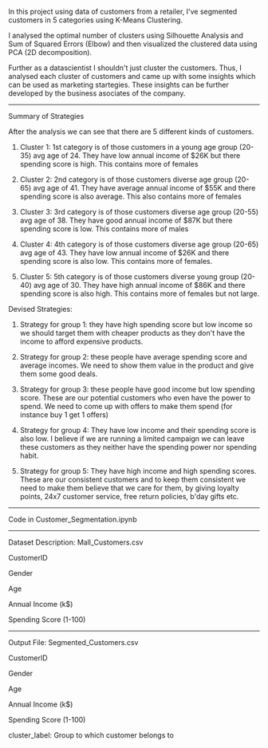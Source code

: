 In this project using data of customers from a retailer, I've segmented customers in 5 categories using K-Means Clustering.

I analysed the optimal number of clusters using Silhouette Analysis and Sum of Squared Errors (Elbow) and then visualized the 
clustered data using PCA (2D decomposition).

Further as a datascientist I shouldn't just cluster the customers. Thus, I analysed each cluster of customers and came up with 
some insights which can be used as marketing startegies. These insights can be further developed by the business asociates of 
the company.

------------------------------------------------------------------------------------------------------------------

Summary of Strategies

After the analysis we can see that there are 5 different kinds of customers.
1) Cluster 1: 1st category is of those customers in a young age group (20-35) avg age of 24. They have low annual income of $26K but there spending score is high. This contains more of females

2) Cluster 2: 2nd category is of those customers diverse age group (20-65) avg age of 41. They have average annual income of $55K and there spending score is also average. This also contains more of females

3) Cluster 3: 3rd category is of those customers diverse age group (20-55) avg age of 38. They have good annual income of $87K but there spending score is low. This contains more of males

4) Cluster 4: 4th category is of those customers diverse age group (20-65) avg age of 43. They have low annual income of $26K and there spending score is also low. This contains more of females.

5) Cluster 5: 5th category is of those customers diverse young group (20-40) avg age of 30. They have high annual income of $86K and there spending score is also high. This contains more of females but not large.


Devised Strategies:

1) Strategy for group 1: they have high spending score but low income so we should target them with cheaper products as they don't have the income to afford expensive products. 

2) Strategy for group 2: these people have average spending score and average incomes. We need to show them value in the product and give them some good deals.

3) Strategy for group 3: these people have good income but low spending score. These are our potential customers who even have the power to spend. We need to come up with offers to make them spend (for instance buy 1 get 1 offers)

4) Strategy for group 4: They have low income and their spending score is also low. I believe if we are running a limited campaign we can leave these customers as they neither have the spending power nor spending habit.

5) Strategy for group 5: They have high income and high spending scores. These are our consistent customers and to keep them consistent we need to make them believe that we care for them, by giving loyalty points, 24x7 customer service, free return policies, b'day gifts etc.
------------------------------------------------------------------------------------------------------------------

Code in Customer_Segmentation.ipynb 

------------------------------------------------------------------------------------------------------------------
Dataset Description: Mall_Customers.csv

CustomerID

Gender

Age

Annual Income (k$)

Spending Score (1-100)

------------------------------------------------------------------------------------------------------------------

Output File: Segmented_Customers.csv

CustomerID

Gender

Age

Annual Income (k$)

Spending Score (1-100)

cluster_label: Group to which customer belongs to
